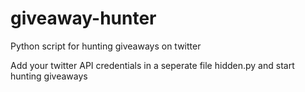 # giveaway-hunter
Python script for hunting giveaways on twitter

Add your twitter API credentials in a seperate file hidden.py and start hunting giveaways
